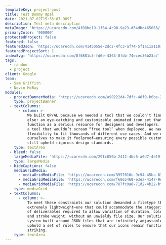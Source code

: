 ```yaml
---
templateKey: project-post
title: Test Dummy Opal
date: 2021-07-02T15:36:07.989Z
description: Test meta description
metaImage: 'https://ucarecdn.com/4f08bc19-1f64-4c98-9a23-d54dbd465063/'
primaryColor: '000000'
protectedProject: false
featured: false
featuredJson: 'https://ucarecdn.com/4145055e-2dc2-4fc3-af74-5f1a11a1101d/'
featuredProjectSort: 1
indexSvg: 'https://ucarecdn.com/8f6881c3-fd6e-4363-8fdb-74ecec36b23a/'
tags:
  - random
  - project
client: Google
team:
  - Sam Griffith
  - Nevin McRay
modules:
  - projectBannerMedia: 'https://ucarecdn.com/a90222d4-7dfc-48f9-b0be-23b1d77b5d3c/'
    type: projectBanner
  - textColumns:
      - column: >-
          We built OP/AL because we needed a tool that we couldn’t find anywhere
          else: an eye-catching and customizable animated icon set that could
          function as a serious resource for designers and developers. We wanted
          a tool that wouldn’t scream “free tool” when deployed. We needed the
          flexibility to fit thousands of different use cases. And we challenged
          ourselves to make it foolproof—ensuring every possible customization
          still upheld rigorous design standards.
    type: textArea
  - bleed: false
    largeMediaFile: 'https://ucarecdn.com/29fc056b-2412-4bc6-a6d7-4e19fbb47709/'
    type: largeMedia
  - hideCaptions: false
    mediaGridMedia:
      - mediaGridMediaFile: 'https://ucarecdn.com/3957016c-9c94-45ba-8370-8409907ac8f4/'
      - mediaGridMediaFile: 'https://ucarecdn.com/f6065460-e3ea-4147-9d5d-f73e2092ee3a/'
      - mediaGridMediaFile: 'https://ucarecdn.com/787fc0a8-71d2-4b22-bfeb-c7dc51a96ef1/'
    type: mediaGrid
  - textColumns:
      - column: >-
          To meet these constraints our solution demanded a filetype that was
          extremely lightweight—one that could accommodate the staggering number
          of deliverables required to allow variation of duration, color, scale,
          and stroke weight, without an unwieldy file size. Our solution was a
          system built around JSON files that are infinitely adjustable yet also
          uphold a set of rules to ensure that our icons remain functional and
          striking.
    type: textArea
---
```


